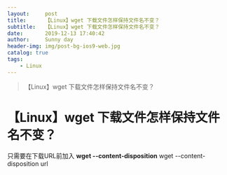 ```yaml
---
layout:     post
title:      【Linux】wget 下载文件怎样保持文件名不变？
subtitle:   【Linux】wget 下载文件怎样保持文件名不变？
date:       2019-12-13 17:40:42
author:     Sunny day
header-img: img/post-bg-ios9-web.jpg
catalog: true
tags:
    - Linux
---
```


>【Linux】wget 下载文件怎样保持文件名不变？

# 【Linux】wget 下载文件怎样保持文件名不变？


只需要在下载URL前加入 **wget --content-disposition**
wget --content-disposition url

 


